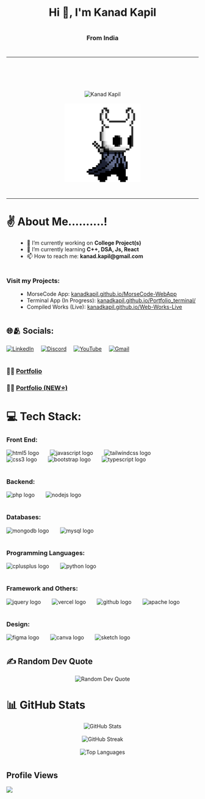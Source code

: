 <!-- Centered Header Section -->
<h1 align="center" style="margin-bottom: 40px;">Hi 👋, I'm Kanad Kapil</h1>
<h3 align="center" style="margin-bottom: 40px;">From India</h3>
<hr style="margin-bottom: 40px;"><br><br>

<!-- Typing Text Banner -->
<p align="center" style="margin-bottom: 40px;">
  <img src="https://readme-typing-svg.demolab.com/?lines=Computer%20Science%20Student;Web%20Developer&font=Silkscreen&center=true&width=800&height=57&color=52cbd1&vCenter=true&pause=300&size=44" alt="Kanad Kapil" />
  <br><br>
  <img src="https://raw.githubusercontent.com/TanZng/TanZng/master/assets/hollor_knight3.gif" width="200">
<!--     <img src="https://media.tenor.com/b1pPeFXxVtsAAAAM/dance-off-minions.gif" width="200"> -->

</p>
<hr style="margin-bottom: 40px;">

<!-- About Me Section -->
<h1>✌️ About Me..........!</h1>
<ul style="margin-left: 30px; margin-bottom: 40px;">
  <li>🔭 I’m currently working on <strong>College Project(s)</strong></li>
  <li>🌱 I’m currently learning <strong>C++, DSA, Js, React</strong></li>
  <li>📫 How to reach me: <strong>kanad.kapil@gmail.com</strong></li>
</ul>

<h3>Visit my Projects:</h3>
<ul style="margin-left: 30px; margin-bottom: 40px;">
  <li>MorseCode App: <a href="https://kanadkapil.github.io/MorseCode-WebApp" target="_blank">kanadkapil.github.io/MorseCode-WebApp</a></li>
  <li>Terminal App (In Progress): <a href="https://kanadkapil.github.io/Portfolio_terminal" target="_blank">kanadkapil.github.io/Portfolio_terminal/</a></li>
  <li>Compiled Works (Live): <a href="https://kanadkapil.github.io/Web-Works-Live" target="_blank">kanadkapil.github.io/Web-Works-Live</a></li>
</ul>

<!-- Socials Section -->
<h2>🌐🫂 Socials:</h2>
<div align="left" style="margin-bottom: 40px;">
  <a href="https://www.linkedin.com/in/kanadkapil/" target=""><img src="https://raw.githubusercontent.com/maurodesouza/profile-readme-generator/master/src/assets/icons/social/linkedin/default.svg" width="52" height="40" alt="LinkedIn" style="margin-right: 15px;" /></a>
  <a href="https://discord.com/users/anushtup" target=""><img src="https://raw.githubusercontent.com/maurodesouza/profile-readme-generator/master/src/assets/icons/social/discord/default.svg" width="52" height="40" alt="Discord" style="margin-right: 15px;" /></a>
  <a href="https://www.youtube.com/@anush_tup" target=""><img src="https://raw.githubusercontent.com/maurodesouza/profile-readme-generator/master/src/assets/icons/social/youtube/default.svg" width="52" height="40" alt="YouTube" style="margin-right: 15px;" /></a>
  <a href="mailto:kanadkapil@gmail.com" target=""><img src="https://raw.githubusercontent.com/maurodesouza/profile-readme-generator/master/src/assets/icons/social/gmail/default.svg" width="52" height="40" alt="Gmail" style="margin-right: 15px;" /></a>
</div>

<h3>👨‍⚕️ <a href="https://kanadkapil.github.io/Folio-live">Portfolio</a></h3>
<h3>👨‍⚕️ <a href="https://kanadkapil.github.io/Personal-Portfolio-Live/">Portfolio (NEW⭐)</a></h3>

<!-- Tech Stack Section -->
<h1>💻 Tech Stack:</h1>

<h3>Front End:</h3>
<div align="left" style="margin-bottom: 40px;">
  <img src="https://cdn.jsdelivr.net/gh/devicons/devicon/icons/html5/html5-original.svg" height="60" alt="html5 logo" style="margin-right: 25px;" />
  <img src="https://cdn.jsdelivr.net/gh/devicons/devicon/icons/javascript/javascript-original.svg" height="60" alt="javascript logo" style="margin-right: 25px;" />
  <img src="https://skillicons.dev/icons?i=tailwind" height="60" alt="tailwindcss logo" style="margin-right: 25px;" />
  <img src="https://cdn.simpleicons.org/css3/1572B6" height="60" alt="css3 logo" style="margin-right: 25px;" />
  <img src="https://cdn.simpleicons.org/bootstrap/7952B3" height="60" alt="bootstrap logo" style="margin-right: 25px;" />
  <img src="https://cdn.jsdelivr.net/gh/devicons/devicon/icons/typescript/typescript-original.svg" height="60" alt="typescript logo" style="margin-right: 25px;" />
</div>

<h3>Backend:</h3>
<div align="left" style="margin-bottom: 40px;">
  <img src="https://cdn.simpleicons.org/php/777BB4" height="60" alt="php logo" style="margin-right: 25px;" />
  <img src="https://cdn.simpleicons.org/nodedotjs/339933" height="60" alt="nodejs logo" style="margin-right: 25px;" />
</div>

<h3>Databases:</h3>
<div align="left" style="margin-bottom: 40px;">
  <img src="https://skillicons.dev/icons?i=mongodb" height="60" alt="mongodb logo" style="margin-right: 25px;" />
  <img src="https://cdn.simpleicons.org/mysql/4479A1" height="60" alt="mysql logo" style="margin-right: 25px;" />
</div>

<h3>Programming Languages:</h3>
<div align="left" style="margin-bottom: 40px;">
  <img src="https://cdn.simpleicons.org/c++/00599C" height="60" alt="cplusplus logo" style="margin-right: 25px;" />
  <img src="https://cdn.jsdelivr.net/gh/devicons/devicon/icons/python/python-original.svg" height="60" alt="python logo" style="margin-right: 25px;" />
</div>

<h3>Framework and Others:</h3>
<div align="left" style="margin-bottom: 40px;">
  <img src="https://skillicons.dev/icons?i=jquery" height="60" alt="jquery logo" style="margin-right: 25px;" />
  <img src="https://skillicons.dev/icons?i=vercel" height="60" alt="vercel logo" style="margin-right: 25px;" />
  <img src="https://skillicons.dev/icons?i=github" height="60" alt="github logo" style="margin-right: 25px;" />
  <img src="https://cdn.jsdelivr.net/gh/devicons/devicon/icons/apache/apache-original.svg" height="60" alt="apache logo" style="margin-right: 25px;" />
</div>

<h3>Design:</h3>
<div align="left" style="margin-bottom: 40px;">
  <img src="https://cdn.jsdelivr.net/gh/devicons/devicon/icons/figma/figma-original.svg" height="60" alt="figma logo" style="margin-right: 25px;" />
  <img src="https://cdn.jsdelivr.net/gh/devicons/devicon/icons/canva/canva-original.svg" height="60" alt="canva logo" style="margin-right: 25px;" />
  <img src="https://skillicons.dev/icons?i=sketchup" height="60" alt="sketch logo" style="margin-right: 25px;" />
</div>

<!-- Random Dev Quote -->
<h2>✍️ Random Dev Quote</h2>
<p align="center" style="margin-bottom: 40px;">
  <img src="https://quotes-github-readme.vercel.app/api?type=vetical&theme=radical" alt="Random Dev Quote" />
</p>

<!-- GitHub Stats Section -->
<h1>📊 GitHub Stats</h1>
<div align="center" style="margin-bottom: 40px;">
  <img src="https://github-readme-stats.vercel.app/api?username=kanadkapil&theme=blue-green&hide_border=false&include_all_commits=false&count_private=true" alt="GitHub Stats" /><br/><br/>
  <img src="https://github-readme-streak-stats.herokuapp.com/?user=kanadkapil&theme=blue-green&hide_border=false" alt="GitHub Streak" /><br/><br/>
  <img src="https://github-readme-stats.vercel.app/api/top-langs/?username=kanadkapil&theme=blue-green&hide_border=false&include_all_commits=false&count_private=true&layout=compact" alt="Top Languages" />
</div>

<!-- Profile Views -->
## Profile Views
[![](https://visitcount.itsvg.in/api?id=kanadkapil&icon=6&color=3)](https://visitcount.itsvg.in)
